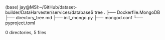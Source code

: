 (base) jay@MSI:~/GitHub/dataset-builder/DataHarvester/services/database$ tree
.
├── Dockerfile.MongoDB
├── directory_tree.md
├── init_mongo.py
├── mongod.conf
└── pyproject.toml

0 directories, 5 files